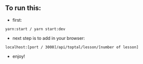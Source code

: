 ## To run this:
- first:
```
yarn:start / yarn start:dev
```
- next step is to add in your browser:
```
localhost:[port / 3000]/api/toptal/lesson/[number of lesson]
```
- enjoy!
